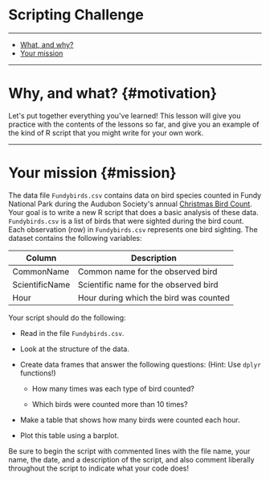 # Scripting Challenge

___

* [What, and why?](#motivation) 
* [Your mission](#mission)


___

# Why, and what? {#motivation}

Let's put together everything you've learned!  This lesson will give you practice with the contents of the lessons so far, and give you an example of the kind of R script that you might write for your own work.

___

# Your mission {#mission}

The data file `Fundybirds.csv` contains data on bird species counted in Fundy National Park during the Audubon Society's annual [Christmas Bird Count](http://www.audubon.org/conservation/science/christmas-bird-count).  Your goal is to write a new R script that does a basic analysis of these data.  
`Fundybirds.csv` is a list of birds that were sighted during the bird count. Each observation (row) in `Fundybirds.csv` represents one bird sighting. The dataset contains the following variables:

**Column**      | **Description**
----------------|----------------------
CommonName      | Common name for the observed bird 
ScientificName  | Scientific name for the observed bird
Hour            | Hour during which the bird was counted

Your script should do the following:

* Read in the file `Fundybirds.csv`.

* Look at the structure of the data.

* Create data frames that answer the following questions: (Hint: Use `dplyr` functions!)

	+ How many times was each type of bird counted?
	
	+ Which birds were counted more than 10 times?

* Make a table that shows how many birds were counted each hour.

* Plot this table using a barplot.

Be sure to begin the script with commented lines with the file name, your name, the date, and a description of the script, and also comment liberally throughout the script to indicate what your code does!
